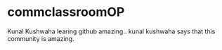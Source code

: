 # commclassroomOP

Kunal Kushwaha learing github amazing..
kunal kushwaha says that this community is amazing.
